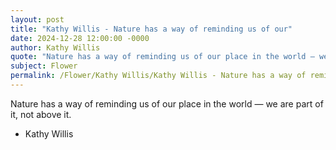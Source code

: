 ```yaml
---
layout: post
title: "Kathy Willis - Nature has a way of reminding us of our"
date: 2024-12-28 12:00:00 -0000
author: Kathy Willis
quote: "Nature has a way of reminding us of our place in the world — we are part of it, not above it."
subject: Flower
permalink: /Flower/Kathy Willis/Kathy Willis - Nature has a way of reminding us of our
---
```


Nature has a way of reminding us of our place in the world — we are part of it, not above it.

- Kathy Willis

